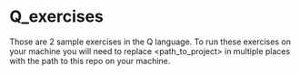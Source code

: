 # Q_exercises
Those are 2 sample exercises in the Q language.
To run these exercises on your machine you will need to replace <path_to_project> in multiple places with the path to this repo on your machine.
